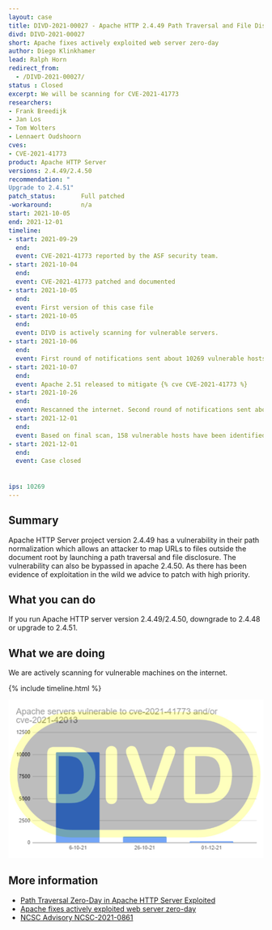 ```yaml
---
layout: case
title: DIVD-2021-00027 - Apache HTTP 2.4.49 Path Traversal and File Disclosure
divd: DIVD-2021-00027
short: Apache fixes actively exploited web server zero-day
author: Diego Klinkhamer
lead: Ralph Horn
redirect_from:
  - /DIVD-2021-00027/
status : Closed
excerpt: We will be scanning for CVE-2021-41773
researchers:
- Frank Breedijk
- Jan Los
- Tom Wolters
- Lennaert Oudshoorn
cves:
- CVE-2021-41773
product: Apache HTTP Server
versions: 2.4.49/2.4.50
recommendation: "
Upgrade to 2.4.51"
patch_status:	 	Full patched
-workaround:		n/a
start: 2021-10-05
end: 2021-12-01
timeline:
- start: 2021-09-29
  end:
  event: CVE-2021-41773 reported by the ASF security team.
- start: 2021-10-04
  end:
  event: CVE-2021-41773 patched and documented
- start: 2021-10-05
  end:
  event: First version of this case file 
- start: 2021-10-05
  end:
  event: DIVD is actively scanning for vulnerable servers.
- start: 2021-10-06
  end:
  event: First round of notifications sent about 10269 vulnerable hosts
- start: 2021-10-07
  end:
  event: Apache 2.51 released to mitigate {% cve CVE-2021-41773 %}
- start: 2021-10-26
  end:
  event: Rescanned the internet. Second round of notifications sent about 6945 vulnerable hosts
- start: 2021-12-01
  end:
  event: Based on final scan, 158 vulnerable hosts have been identified. Notifcations sent
- start: 2021-12-01
  end:
  event: Case closed


ips: 10269
---
```

## Summary

Apache HTTP Server project version 2.4.49 has a vulnerability in their path normalization which allows an attacker to map URLs to files outside the document root by launching a path traversal and file disclosure. The vulnerability can also  be bypassed in apache 2.4.50. As there has been evidence of exploitation in the wild we advice to patch with high priority.


## What you can do

If you run Apache HTTP server version 2.4.49/2.4.50, downgrade to 2.4.48 or upgrade to 2.4.51.

## What we are doing

We are actively scanning for vulnerable machines on the internet.

{% include timeline.html %}

![Graph showing vulnerable hosts over time](/assets/images/apache-2.4.49-2.4.50.png)


## More information
* [Path Traversal Zero-Day in Apache HTTP Server Exploited](https://www.tenable.com/blog/cve-2021-41773-path-traversal-zero-day-in-apache-http-server-exploited)
* [Apache fixes actively exploited web server zero-day](https://therecord.media/apache-fixes-actively-exploited-web-server-zero-day/)
* [NCSC Advisory NCSC-2021-0861](https://advisories.ncsc.nl/advisory?id=NCSC-2021-0861)
